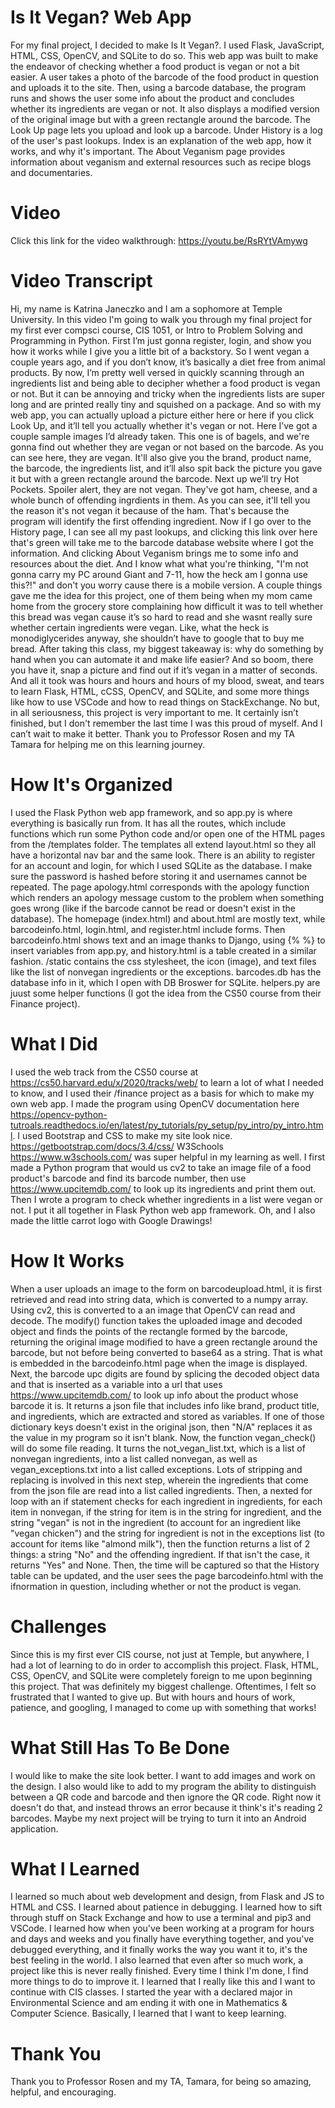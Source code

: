 # Is It Vegan? Web App
For my final project, I decided to make Is It Vegan?. I used Flask, JavaScript, HTML, CSS, OpenCV, and SQLite to do so.
This web app was built to make the endeavor of checking whether a food product is vegan or not a bit easier. 
A user takes a photo of the barcode of the food product in question and uploads it to the site. 
Then, using a barcode database, the program runs and shows the user some info about the product and concludes whether its ingredients are vegan or not.
It also displays a modified version of the original image but with a green rectangle around the barcode.
The Look Up page lets you upload and look up a barcode. 
Under History is a log of the user's past lookups.
Index is an explanation of the web app, how it works, and why it's important.
The About Veganism page provides information about veganism and external resources such as recipe blogs and documentaries.

# Video
Click this link for the video walkthrough: https://youtu.be/RsRYtVAmywg 

# Video Transcript
Hi, my name is Katrina Janeczko and I am a sophomore at Temple University. 
In this video I'm going to walk you through my final project for my first ever compsci course, CIS 1051, or Intro to Problem Solving and Programming in Python. 
First I’m just gonna register, login, and show you how it works while I give you a little bit of a backstory.
So I went vegan a couple years ago, and if you don’t know, it’s basically a diet free from animal products. 
By now, I’m pretty well versed in quickly scanning through an ingredients list and being able to decipher whether a food product is vegan or not. 
But it can be annoying and tricky when the ingredients lists are super long and are printed really tiny and squished on a package. 
And so with my web app, you can actually upload a picture either here or here if you click Look Up, and it’ll tell you actually whether it's vegan or not. 
Here I’ve got a couple sample images I’d already taken. This one is of bagels, and we're gonna find out whether they are vegan or not based on the barcode.
As you can see here, they are vegan. It'll also give you the brand, product name, the barcode, the ingredients list,
and it’ll also spit back the picture you gave it but with a green rectangle around the barcode. 
Next up we’ll try Hot Pockets. Spoiler alert, they are not vegan.
They've got ham, cheese, and a whole bunch of offending ingrdients in them.
As you can see, it'll tell you the reason it's not vegan it because of the ham. That's because the program will identify the first offending ingredient.
Now if I go over to the History page, I can see all my past lookups, 
and clicking this link over here that's green will take me to the barcode database website where I got the information. 
And clicking About Veganism brings me to some info and resources about the diet. 
And I know what what you're thinking, "I'm not gonna carry my PC around Giant and 7-11, how the heck am I gonna use this?!" 
and don't you worry cause there is a mobile version.
A couple things gave me the idea for this project, one of them being when my mom came home from the grocery store complaining how difficult it was to tell whether this bread was vegan cause it’s so hard to read and she wasnt really sure whether certain ingredients were vegan. 
Like, what the heck is monodiglycerides anyway, she shouldn’t have to google that to buy me bread.
After taking this class, my biggest takeaway is: why do something by hand when you can automate it and make life easier?
And so boom, there you have it, snap a picture and find out if it’s vegan in a matter of seconds.
And all it took was hours and hours and hours of my blood, sweat, and tears to learn Flask, HTML, cCSS, OpenCV, and SQLite,
and some more things like how to use VSCode and how to read things on StackExchange.
No but, in all seriousness, this project is very important to me. It certainly isn’t finished, but I don't remember the last time I was this proud of myself. 
And I can’t wait to make it better. Thank you to Professor Rosen and my TA Tamara for helping me on this learning journey.

# How It's Organized
I used the Flask Python web app framework, and so app.py is where everything is basically run from. 
It has all the routes, which include functions which run some Python code and/or open one of the HTML pages from the /templates folder.
The templates all extend layout.html so they all have a horizontal nav bar and the same look.
There is an ability to register for an account and login, for which I used SQLite as the database. 
I make sure the password is hashed before storing it and usernames cannot be repeated.
The page apology.html corresponds with the apology function which renders an apology message custom to the problem when something goes wrong 
(like if the barcode cannot be read or doesn't exist in the database).
The homepage (index.html) and about.html are mostly text, while barcodeinfo.html, login.html, and register.html include forms. 
Then barcodeinfo.html shows text and an image thanks to Django, using {% %} to insert variables from app.py, and history.html is a table created in a similar fashion.
/static contains the css stylesheet, the icon (image), and text files like the list of nonvegan ingredients or the exceptions.
barcodes.db has the database info in it, which I open with DB Broswer for SQLite.
helpers.py are juust some helper functions (I got the idea from the CS50 course from their Finance project).

# What I Did
I used the web track from the CS50 course at https://cs50.harvard.edu/x/2020/tracks/web/ to learn a lot of what I needed to know, and I used their /finance project as a basis for which to make my own web app.
I made the program using OpenCV documentation here https://opencv-python-tutroals.readthedocs.io/en/latest/py_tutorials/py_setup/py_intro/py_intro.html.
I used Bootstrap and CSS to make my site look nice. https://getbootstrap.com/docs/3.4/css/
W3Schools https://www.w3schools.com/ was super helpful in my learning as well. 
I first made a Python program that would us cv2 to take an image file of a food product's barcode and find its barcode number, then use https://www.upcitemdb.com/ to look up its ingredients and print them out.
Then I wrote a program to check whether ingredients in a list were vegan or not. I put it all together in Flask Python web app framework.
Oh, and I also made the little carrot logo with Google Drawings!

# How It Works
When a user uploads an image to the form on barcodeupload.html, it is first retrieved and read into string data, 
which is converted to a numpy array.
Using cv2, this is converted to a an image that OpenCV can read and decode. 
The modify() function takes the uploaded image and decoded object and finds the points of the rectangle formed by the barcode, 
returning the original image modified to have a green rectangle around the barcode, but not before being converted to base64 as a string.
That is what is embedded in the barcodeinfo.html page when the image is displayed.
Next, the barcode upc digits are found by splicing the decoded object data and that is inserted as a variable into a url that
uses https://www.upcitemdb.com/ to look up info about the product whose barcode it is.
It returns a json file that includes info like brand, product title, and ingredients, which are extracted and stored as variables.
If one of those dictionary keys doesn't exist in the original json, then "N/A" replaces it as the value in my program so it isn't blank.
Now, the function vegan_check() will do some file reading. 
It turns the not_vegan_list.txt, which is a list of nonvegan ingredients, into a list called nonvegan, as well as vegan_exceptions.txt into a list called exceptions.
Lots of stripping and replacing is involved in this next step, wherein the ingredients that come from the json file
are read into a list called ingredients.
Then, a nexted for loop with an if statement checks for each ingredient in ingredients, for each item in nonvegan,
if the string for item is in the string for ingredient, and the string "vegan" is not in the ingredient (to account for an ingredient like "vegan chicken")
and the string for ingredient is not in the exceptions list (to account for items like "almond milk"),
then the function returns a list of 2 things: a string "No" and the offending ingredient.
If that isn't the case, it returns "Yes" and None.
Then, the time will be captured so that the History table can be updated,
and the user sees the page barcodeinfo.html with the ifnormation in question, including 
whether or not the product is vegan.

# Challenges
Since this is my first ever CIS course, not just at Temple, but anywhere, I had a lot of learning to do in order to accomplish this project.
Flask, HTML, CSS, OpenCV, and SQLite were completely foreign to me upon beginning this project.
That was definitely my biggest challenge. Oftentimes, I felt so frustrated that I wanted to give up. 
But with hours and hours of work, patience, and googling, I managed to come up with something that works!

# What Still Has To Be Done
I would like to make the site look better. I want to add images and work on the design.
I also would like to add to my program the ability to distinguish between a QR code and barcode and then ignore the QR code.
Right now it doesn't do that, and instead throws an error because it think's it's reading 2 barcodes.
Maybe my next project will be trying to turn it into an Android application.

# What I Learned
I learned so much about web development and design, from Flask and JS to HTML and CSS. 
I learned about patience in debugging. 
I learned how to sift through stuff on Stack Exchange and how to use a terminal and pip3 and VSCode.
I learned how when you've been working at a program for hours and days and weeks and you finally have everything together,
and you've debugged everything, and it finally works the way you want it to, it's the best feeling in the world.
I also learned that even after so much work, a project like this is never really finished. Every time I think I'm done, I find more things to do to improve it.
I learned that I really like this and I want to continue with CIS classes. 
I started the year with a declared major in Environmental Science and am ending it with one in Mathematics & Computer Science.
Basically, I learned that I want to keep learning.

# Thank You
Thank you to Professor Rosen and my TA, Tamara, for being so amazing, helpful, and encouraging.
